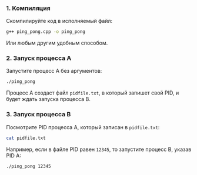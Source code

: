 ### 1. Компиляция
Скомпилируйте код в исполняемый файл:
```bash
g++ ping_pong.cpp -o ping_pong
```
Или любым другим удобным способом.

### 2. Запуск процесса A
Запустите процесс A без аргументов:
```bash
./ping_pong
```
Процесс A создаст файл `pidfile.txt`, в который запишет свой PID, и будет ждать запуска процесса B.

### 3. Запуск процесса B
Посмотрите PID процесса A, который записан в `pidfile.txt`:
```bash
cat pidfile.txt
```
Например, если в файле PID равен `12345`, то запустите процесс B, указав PID A:
```bash
./ping_pong 12345
```

